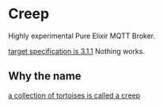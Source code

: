 # Creep

Highly experimental Pure Elixir MQTT Broker.

[target specification is 3.1.1](http://docs.oasis-open.org/mqtt/mqtt/v3.1.1/csprd02/mqtt-v3.1.1-csprd02.html)
Nothing works. 

## Why the name
[a collection of tortoises is called a creep](http://mentalfloss.com/article/56805/16-fun-facts-about-tortoises)
